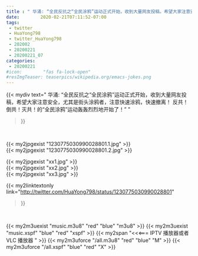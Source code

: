 ```yaml
---
title : " 华涌: “全民反抗之“全民涂鸦”运动正式开始，收到大量网友投稿，希望大家注意安全，尤其是街头涂鸦者，注意快速涂鸦，快速撤离！&#10;反共！倒共！灭共！的“全民涂鸦”运动轰轰烈烈地开始了！”  "
date:        2020-02-21T07:11:52-07:00
tags:
 - twitter
 - HuaYong798
 - twitter_HuaYong798
 - 202002
 - 20200221
 - 20200221_07
categories:
 - 20200221
#icon:        "fas fa-lock-open"
#resImgTeaser: teaserpics/wikipedia.org/emacs-jokes.png
---
```


{{< mydiv text=" 华涌: “全民反抗之“全民涂鸦”运动正式开始，收到大量网友投稿，希望大家注意安全，尤其是街头涂鸦者，注意快速涂鸦，快速撤离！&#10;反共！倒共！灭共！的“全民涂鸦”运动轰轰烈烈地开始了！”  "
>}}
<br>


 {{< my2jpgexist "1230775030990028801.1.jpg" >}}<br>  {{< my2jpgexist "1230775030990028801.2.jpg" >}}<br> 

{{< my2jpgexist "xx1.jpg" >}}<br>
{{< my2jpgexist "xx2.jpg" >}}<br>
{{< my2jpgexist "xx3.jpg" >}}<br>


{{< my2linktextonly link="http://twitter.com/HuaYong798/status/1230775030990028801"
>}}


<br>

{{< my2m3uexist "music.m3u8" "red"  "blue" "m3u8" >}} {{< my2m3uexist "music.xspf" "blue" "red"  "xspf" >}} {{< my2span "<<<=== IPTV 播放器或者 VLC 播放器 " >}} {{< my2m3uforce "/all.m3u8" "red"  "blue" "M" >}} {{< my2m3uforce "/all.xspf" "blue" "red"  "X" >}} 
